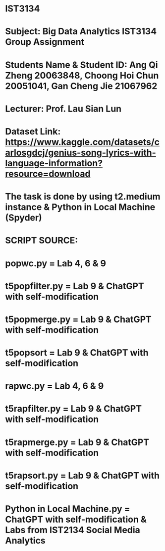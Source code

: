 # IST3134
# Subject: Big Data Analytics IST3134 Group Assignment
# Students Name & Student ID: Ang Qi Zheng 20063848, Choong Hoi Chun 20051041, Gan Cheng Jie 21067962
# Lecturer: Prof. Lau Sian Lun 

# Dataset Link: https://www.kaggle.com/datasets/carlosgdcj/genius-song-lyrics-with-language-information?resource=download

# The task is done by using t2.medium instance & Python in Local Machine (Spyder)

# SCRIPT SOURCE:
# popwc.py = Lab 4, 6 & 9
# t5popfilter.py = Lab 9 & ChatGPT with self-modification
# t5popmerge.py = Lab 9 & ChatGPT with self-modification
# t5popsort = Lab 9 & ChatGPT with self-modification
# rapwc.py = Lab 4, 6 & 9
# t5rapfilter.py = Lab 9 & ChatGPT with self-modification
# t5rapmerge.py = Lab 9 & ChatGPT with self-modification
# t5rapsort.py = Lab 9 & ChatGPT with self-modification
# Python in Local Machine.py = ChatGPT with self-modification & Labs from IST2134 Social Media Analytics 

